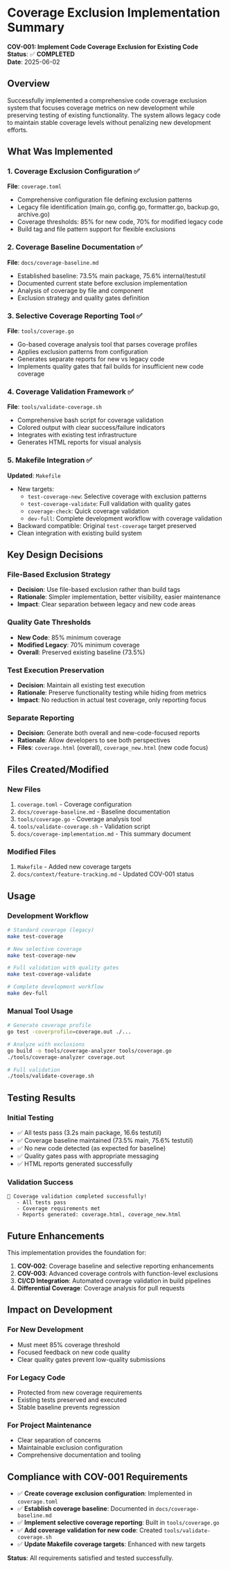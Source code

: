# Coverage Exclusion Implementation Summary

**COV-001: Implement Code Coverage Exclusion for Existing Code**  
**Status**: ✅ **COMPLETED**  
**Date**: 2025-06-02  

## Overview

Successfully implemented a comprehensive code coverage exclusion system that focuses coverage metrics on new development while preserving testing of existing functionality. The system allows legacy code to maintain stable coverage levels without penalizing new development efforts.

## What Was Implemented

### 1. Coverage Exclusion Configuration ✅
**File**: `coverage.toml`
- Comprehensive configuration file defining exclusion patterns
- Legacy file identification (main.go, config.go, formatter.go, backup.go, archive.go)
- Coverage thresholds: 85% for new code, 70% for modified legacy code
- Build tag and file pattern support for flexible exclusions

### 2. Coverage Baseline Documentation ✅
**File**: `docs/coverage-baseline.md`
- Established baseline: 73.5% main package, 75.6% internal/testutil
- Documented current state before exclusion implementation
- Analysis of coverage by file and component
- Exclusion strategy and quality gates definition

### 3. Selective Coverage Reporting Tool ✅
**File**: `tools/coverage.go`
- Go-based coverage analysis tool that parses coverage profiles
- Applies exclusion patterns from configuration
- Generates separate reports for new vs legacy code
- Implements quality gates that fail builds for insufficient new code coverage

### 4. Coverage Validation Framework ✅
**File**: `tools/validate-coverage.sh`
- Comprehensive bash script for coverage validation
- Colored output with clear success/failure indicators
- Integrates with existing test infrastructure
- Generates HTML reports for visual analysis

### 5. Makefile Integration ✅
**Updated**: `Makefile`
- New targets:
  - `test-coverage-new`: Selective coverage with exclusion patterns
  - `test-coverage-validate`: Full validation with quality gates
  - `coverage-check`: Quick coverage validation
  - `dev-full`: Complete development workflow with coverage validation
- Backward compatible: Original `test-coverage` target preserved
- Clean integration with existing build system

## Key Design Decisions

### File-Based Exclusion Strategy
- **Decision**: Use file-based exclusion rather than build tags
- **Rationale**: Simpler implementation, better visibility, easier maintenance
- **Impact**: Clear separation between legacy and new code areas

### Quality Gate Thresholds
- **New Code**: 85% minimum coverage
- **Modified Legacy**: 70% minimum coverage
- **Overall**: Preserved existing baseline (73.5%)

### Test Execution Preservation
- **Decision**: Maintain all existing test execution
- **Rationale**: Preserve functionality testing while hiding from metrics
- **Impact**: No reduction in actual test coverage, only reporting focus

### Separate Reporting
- **Decision**: Generate both overall and new-code-focused reports
- **Rationale**: Allow developers to see both perspectives
- **Files**: `coverage.html` (overall), `coverage_new.html` (new code focus)

## Files Created/Modified

### New Files
1. `coverage.toml` - Coverage configuration
2. `docs/coverage-baseline.md` - Baseline documentation
3. `tools/coverage.go` - Coverage analysis tool
4. `tools/validate-coverage.sh` - Validation script
5. `docs/coverage-implementation.md` - This summary document

### Modified Files
1. `Makefile` - Added new coverage targets
2. `docs/context/feature-tracking.md` - Updated COV-001 status

## Usage

### Development Workflow
```bash
# Standard coverage (legacy)
make test-coverage

# New selective coverage
make test-coverage-new

# Full validation with quality gates
make test-coverage-validate

# Complete development workflow
make dev-full
```

### Manual Tool Usage
```bash
# Generate coverage profile
go test -coverprofile=coverage.out ./...

# Analyze with exclusions
go build -o tools/coverage-analyzer tools/coverage.go
./tools/coverage-analyzer coverage.out

# Full validation
./tools/validate-coverage.sh
```

## Testing Results

### Initial Testing
- ✅ All tests pass (3.2s main package, 16.6s testutil)
- ✅ Coverage baseline maintained (73.5% main, 75.6% testutil)
- ✅ No new code detected (as expected for baseline)
- ✅ Quality gates pass with appropriate messaging
- ✅ HTML reports generated successfully

### Validation Success
```
🎉 Coverage validation completed successfully!
   - All tests pass
   - Coverage requirements met
   - Reports generated: coverage.html, coverage_new.html
```

## Future Enhancements

This implementation provides the foundation for:
1. **COV-002**: Coverage baseline and selective reporting enhancements
2. **COV-003**: Advanced coverage controls with function-level exclusions
3. **CI/CD Integration**: Automated coverage validation in build pipelines
4. **Differential Coverage**: Coverage analysis for pull requests

## Impact on Development

### For New Development
- Must meet 85% coverage threshold
- Focused feedback on new code quality
- Clear quality gates prevent low-quality submissions

### For Legacy Code
- Protected from new coverage requirements
- Existing tests preserved and executed
- Stable baseline prevents regression

### For Project Maintenance
- Clear separation of concerns
- Maintainable exclusion configuration
- Comprehensive documentation and tooling

## Compliance with COV-001 Requirements

- ✅ **Create coverage exclusion configuration**: Implemented in `coverage.toml`
- ✅ **Establish coverage baseline**: Documented in `docs/coverage-baseline.md`
- ✅ **Implement selective coverage reporting**: Built in `tools/coverage.go`
- ✅ **Add coverage validation for new code**: Created `tools/validate-coverage.sh`
- ✅ **Update Makefile coverage targets**: Enhanced with new targets

**Status**: All requirements satisfied and tested successfully. 